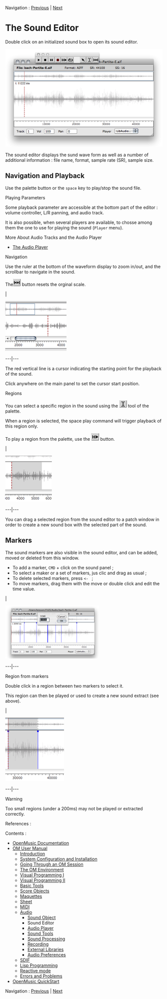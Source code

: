 
Navigation : [Previous](Sound "page précédente\(Sound Object\)") |
[Next](AudioPlayer "Next\(Audio Player\)")

# The Sound Editor

Double click on an initialized sound box to open its sound editor.

![](../res/soundeditor.png)

The sound editor displays the sund wave form as well as a number of additional
information : file name, format, sample rate (SR), sample size.

## Navigation and Playback

Use the palette button or the `space` key to play/stop the sound file.

Playing Parameters

Some playback parameter are accessible at the bottom part of the editor :
volume controller, L/R panning, and audio track.

It is also possible, when several players are available, to chosse among them
the one to use for playing the sound (`Player` menu).

More About Audio Tracks and the Audio Player

  * [The Audio Player](AudioPlayer)

Navigation

Use the ruler at the bottom of the waveform display to zoom in/out, and the
scrollbar to navigate in the sound.

The![](../res/resizecurs_icon.png) button resets the orginal scale.

|

![](../res/soundscroll.png)  
  
---|---  
  
The red vertical line is a cursor indicating the starting point for the
playback of the sound.

Click anywhere on the main panel to set the cursor start position.

Regions

You can select a specific region in the sound using the
![](../res/curs1_icon.png) tool of the palette.

When a region is selected, the space play command will trigger playback of
this region only.

To play a region from the palette, use the ![](../res/playsel_icon.png)
button.

|

![](../res/region.png)  
  
---|---  
  
You can drag a selected region from the sound editor to a patch window in
order to create a new sound box with the selected part of the sound.

## Markers

The sound markers are also visible in the sound editor, and can be added,
moved or deleted from this window.

  * To add a marker, `CMD` \+ click on the sound panel ;
  * To select a maker or a set of markers, jus clic and drag as usual ;
  * To delete selected markers, press `<- ` ;
  * To move markers, drag them with the move or double click and edit the time value.

|

[![](../res/edit-markers_1.png)](../res/edit-markers.png "Cliquez pour
agrandir")  
  
---|---  
  
Region from markers

Double click in a region between two markers to select it.

This region can then be played or used to create a new sound extract (see
above).

|

![](../res/markers-region.png)  
  
---|---  
  
Warning

Too small regions (under a 200ms) may not be played or extracted correctly.

References :

Contents :

  * [OpenMusic Documentation](OM-Documentation)
  * [OM User Manual](OM-User-Manual)
    * [Introduction](00-Contents)
    * [System Configuration and Installation](Installation)
    * [Going Through an OM Session](Goingthrough)
    * [The OM Environment](Environment)
    * [Visual Programming I](BasicVisualProgramming)
    * [Visual Programming II](AdvancedVisualProgramming)
    * [Basic Tools](BasicObjects)
    * [Score Objects](ScoreObjects)
    * [Maquettes](Maquettes)
    * [Sheet](Sheet)
    * [MIDI](MIDI)
    * [Audio](Audio)
      * [Sound Object](Sound)
      * Sound Editor
      * [Audio Player](AudioPlayer)
      * [Sound Tools](SoundTools)
      * [Sound Processing](SoundProcessing)
      * [Recording](SoundRecording)
      * [External Libraries](Externals)
      * [Audio Preferences](SoundPreferences)
    * [SDIF](SDIF)
    * [Lisp Programming](Lisp)
    * [Reactive mode](Reactive)
    * [Errors and Problems](errors)
  * [OpenMusic QuickStart](QuickStart-Chapters)

Navigation : [Previous](Sound "page précédente\(Sound Object\)") |
[Next](AudioPlayer "Next\(Audio Player\)")

